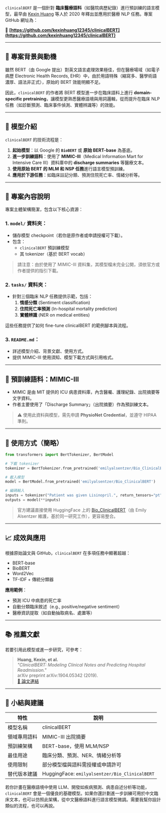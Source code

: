 `clinicalBERT` 是一個針對 **臨床醫療語料**（如醫院病歷紀錄）進行預訓練的語言模型，最早由 [Kexin Huang](https://github.com/kexinhuang12345) 等人於 2020 年釋出並應用於醫療 NLP 任務。專案 GitHub 網址為：

🔗 **[https://github.com/kexinhuang12345/clinicalBERT](https://github.com/kexinhuang12345/clinicalBERT)**

---

## 🔬 專案背景與動機

雖然 BERT（由 Google 提出）對英文語言處理效果極佳，但在醫療場域（如電子病歷 Electronic Health Records, EHR）中，由於用語特殊（縮寫多、醫學術語濃厚、語法非正式），原始的 BERT 效能明顯不足。

因此，`clinicalBERT` 的作者將 BERT 模型進一步在臨床語料上進行 **domain-specific pretraining**，讓模型更熟悉醫療語境與用詞邏輯，從而提升在臨床 NLP 任務（如診斷預測、臨床事件偵測、實體辨識等）的效能。

---

## 🧠 模型介紹

`clinicalBERT` 的技術流程是：

1. **起始模型**：以 Google 的 **`BioBERT`** 或 **原始 BERT-base** 為基底。
2. **進一步訓練語料**：使用了 **MIMIC-III**（Medical Information Mart for Intensive Care III）資料庫中的 **discharge summaries** 等醫療文本。
3. **使用原始 BERT 的 MLM 和 NSP 任務**進行語言模型預訓練。
4. **應用於下游任務**：如臨床註記分類、預測住院死亡率、情緒分析等。

---

## 📁 專案內容說明

專案主體架構簡潔，包含以下核心資源：

### 1. `model/` 資料夾：
- 儲存模型 checkpoint（若你是原作者或申請授權可下載）。
- 包含：
  - `clinicalBERT` 預訓練模型
  - 其 tokenizer（基於 BERT vocab）

> 請注意：由於使用了 MIMIC-III 資料集，其模型檔未完全公開，須依官方或作者提供的指引下載。

### 2. `tasks/` 資料夾：
- 針對三個臨床 NLP 任務提供示範，包括：
  1. **情感分類** (Sentiment classification)
  2. **住院死亡率預測** (In-hospital mortality prediction)
  3. **實體辨識** (NER on medical entities)

這些任務提供了如何 fine-tune clinicalBERT 的範例腳本與流程。

### 3. `README.md`：
- 詳述模型介紹、背景文獻、使用方式。
- 提供 MIMIC-III 使用須知、模型下載方式與引用格式。

---

## 🧪 預訓練語料：MIMIC-III

- MIMIC 是由 MIT 提供的 ICU 病患資料庫，內含醫囑、護理紀錄、出院摘要等文字資料。
- 作者主要使用了「Discharge Summary」（出院摘要）作為預訓練文本。

> ⚠ 使用此資料與模型，需先申請 **PhysioNet Credential**，並遵守 HIPAA 準則。

---

## 🔧 使用方式（簡略）

```python
from transformers import BertTokenizer, BertModel

# 下載 tokenizer
tokenizer = BertTokenizer.from_pretrained('emilyalsentzer/Bio_ClinicalBERT')

# 載入模型
model = BertModel.from_pretrained('emilyalsentzer/Bio_ClinicalBERT')

# 編碼輸入
inputs = tokenizer("Patient was given Lisinopril.", return_tensors="pt")
outputs = model(**inputs)
```

> 官方建議直接使用 HuggingFace 上的 [Bio_ClinicalBERT](https://huggingface.co/emilyalsentzer/Bio_ClinicalBERT)（由 Emily Alsentzer 維護，基於同一研究工作），更容易整合。

---

## 📈 成效與應用

根據原始論文與 GitHub，`clinicalBERT` 在多項任務中顯著超越：

- BERT-base
- BioBERT
- Word2Vec
- TF-IDF + 傳統分類器

**應用範例**：

- 預測 ICU 中病患的死亡率
- 自動分類臨床敘述（e.g., positive/negative sentiment）
- 醫療資訊提取（如自動抽取病名、處置等）

---

## 📚 推薦文獻

若要引用此模型或進一步研究，可參考：

> **Huang, Kexin, et al.**  
> *"ClinicalBERT: Modeling Clinical Notes and Predicting Hospital Readmission."*  
> arXiv preprint arXiv:1904.05342 (2019).  
> [📄 論文連結](https://arxiv.org/abs/1904.05342)

---

## 🧩 小結與建議

| 特性             | 說明 |
|------------------|------|
| 模型名稱         | clinicalBERT |
| 領域專用語料     | MIMIC-III 出院摘要 |
| 預訓練架構       | BERT-base，使用 MLM/NSP |
| 最佳用途         | 臨床分類、預測、NER、情緒分析等 |
| 使用限制         | 部分模型檔與語料需授權或申請許可 |
| 替代版本建議     | HuggingFace: `emilyalsentzer/Bio_ClinicalBERT` |

若你計畫在醫療語境中使用 LLM、開發如疾病預測、病患自述分析等功能，`clinicalBERT` 會是一個優良的基礎模型。如果你還計劃進一步訓練可用於中文臨床文本，也可以仿照此架構，從中文醫療語料進行語言模型微調。需要我幫你設計類似的流程，也可以再說。